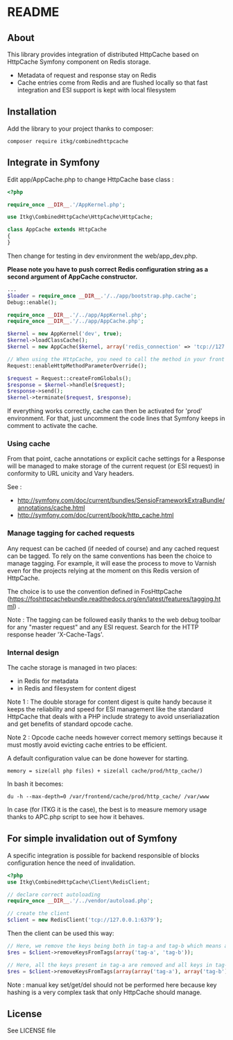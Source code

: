 README
======

About
-----

This library provides integration of distributed HttpCache based on HttpCache
Symfony component on Redis storage.
- Metadata of request and response stay on Redis
- Cache entries come from Redis and are flushed locally so that fast integration and ESI
   support is kept with local filesystem

Installation
------------

Add the library to your project thanks to composer:
```
composer require itkg/combinedhttpcache
```

Integrate in Symfony
--------------------

Edit app/AppCache.php to change HttpCache base class :
``` php
<?php

require_once __DIR__.'/AppKernel.php';

use Itkg\CombinedHttpCache\HttpCache\HttpCache;

class AppCache extends HttpCache
{
}
```

Then change for testing in dev environment the web/app_dev.php.

**Please note you have to push correct Redis configuration string as a second argument of AppCache constructor.**
 
``` php
...
$loader = require_once __DIR__.'/../app/bootstrap.php.cache';
Debug::enable();

require_once __DIR__.'/../app/AppKernel.php';
require_once __DIR__.'/../app/AppCache.php';

$kernel = new AppKernel('dev', true);
$kernel->loadClassCache();
$kernel = new AppCache($kernel, array('redis_connection' => 'tcp://127.0.0.1:6379'));

// When using the HttpCache, you need to call the method in your front controller instead of relying on the configuration parameter
Request::enableHttpMethodParameterOverride();

$request = Request::createFromGlobals();
$response = $kernel->handle($request);
$response->send();
$kernel->terminate($request, $response);
```

If everything works correctly, cache can then be activated for 'prod' environment.
For that, just uncomment the code lines that Symfony keeps in comment to activate the cache. 

### Using cache ###

From that point, cache annotations or explicit cache settings for a Response will be managed to make
storage of the current request (or ESI request) in conformity to URL unicity and Vary headers.

See :
- http://symfony.com/doc/current/bundles/SensioFrameworkExtraBundle/annotations/cache.html
- http://symfony.com/doc/current/book/http_cache.html

### Manage tagging for cached requests ###

Any request can be cached (if needed of course) and any cached request can be tagged.
To rely on the same conventions has been the choice to manage tagging. For example, it
will ease the process to move to Varnish even for the projects relying at the moment on this Redis version
of HttpCache.

The choice is to use the convention defined in FosHttpCache (https://foshttpcachebundle.readthedocs.org/en/latest/features/tagging.html) .

Note : 
The tagging can be followed easily thanks to the web debug toolbar for any "master request" and any ESI request.
Search for the HTTP response header 'X-Cache-Tags'.


### Internal design ###
The cache storage is managed in two places: 
- in Redis for metadata
- in Redis and filesystem for content digest

Note 1 :
The double storage for content digest is quite handy because it keeps the reliability and speed
for ESI management like the standard HttpCache that deals with a PHP include strategy to avoid 
unserialiazation and get benefits of standard opcode cache.

Note 2 : 
Opcode cache needs however correct memory settings because it must mostly avoid evicting cache
entries to be efficient. 

A default configuration value can be done however for starting.
```
memory = size(all php files) + size(all cache/prod/http_cache/)
```

In bash it becomes:
```
du -h --max-depth=0 /var/frontend/cache/prod/http_cache/ /var/www
```

In case (for ITKG it is the case), the best is to measure memory usage thanks to APC.php script
to see how it behaves.



For simple invalidation out of Symfony
-------------------------------------

A specific integration is possible for backend responsible of blocks configuration hence 
the need of invalidation.

``` php
<?php
use Itkg\CombinedHttpCache\Client\RedisClient;

// declare correct autoloading
require_once __DIR__.'/../vendor/autoload.php'; 

// create the client 
$client = new RedisClient('tcp://127.0.0.1:6379');

```

Then the client can be used this way:
``` php
// Here, we remove the keys being both in tag-a and tag-b which means an intersection is computed to make the removal
$res = $client->removeKeysFromTags(array('tag-a', 'tag-b'));

// Here, all the keys present in tag-a are removed and all keys in tag-b too (it makes a union).
$res = $client->removeKeysFromTags(array(array('tag-a'), array('tag-b')));

```

Note : manual key set/get/del should not be performed here because key hashing is a very complex task that only
HttpCache should manage.

License
-------

See LICENSE file
